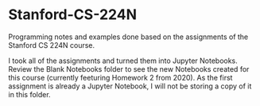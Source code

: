 # Stanford-CS-224N
Programming notes and examples done based on the assignments of the Stanford CS 224N course.

I took all of the assignments and turned them into Jupyter Notebooks.  Review the Blank Notebooks folder to see the new Notebooks created for this course (currently feeturing Homework 2 from 2020).  As the first assignment is already a Jupyter Notebook, I will not be storing a copy of it in this folder.
